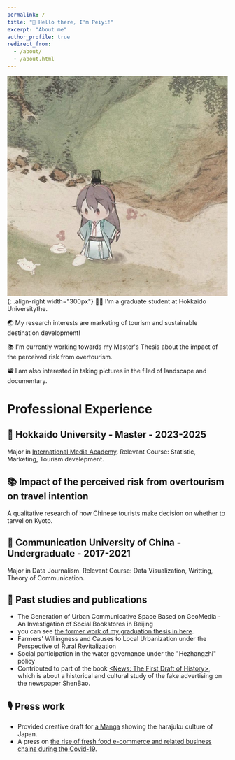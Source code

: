 ```yaml
---
permalink: /
title: "🍵 Hello there, I'm Peiyi!"
excerpt: "About me"
author_profile: true
redirect_from: 
  - /about/
  - /about.html
---
```




![Illustration of perfect yuanji](/images/yuanji.jpg){: .align-right width="300px"}
👩‍💻 I'm a graduate student at Hokkaido Universitythe.

🌏 My research interests are marketing of tourism and sustainable destination development!

📚 I'm currently working towards my Master's Thesis about the impact of the perceived risk from overtourism.

📽️ I am also interested in taking pictures in the filed of landscape and documentary.

# Professional Experience

## 🌲 Hokkaido University - Master - 2023-2025
Major in [International Media Academy](https://www.imc.hokudai.ac.jp/). 
Relevant Course: Statistic, Marketing, Tourism develepment.

## 📚 Impact of the perceived risk from overtourism on travel intention
A qualitative research of how Chinese tourists make decision on whether to tarvel on Kyoto.

## 🌱 Communication University of China - Undergraduate - 2017-2021
Major in Data Journalism. 
Relevant Course: Data Visualization, Writting, Theory of Communication.

## 📜 Past studies and publications
-  The Generation of Urban Communicative Space Based on GeoMedia - An Investigation of Social Bookstores in Beijing
-  you can see [the former work of my graduation thesis in here](https://peiyiguan03.github.io/bookstore/).
-  Farmers' Willingness and Causes to Local Urbanization under the Perspective of Rural Revitalization
-  Social participation in the water governance under the "Hezhangzhi" policy
-  Contributed to part of the book [<News: The First Draft of History>](https://www.dushu.com/book/13814338/), which is about a historical and cultural study of the fake advertising on the newspaper ShenBao.

## 🎙 Press work
- Provided creative draft for [a Manga](https://mangadejapan.com/articles/detail/1309) showing the harajuku culture of Japan.
- A press on [the rise of fresh food e-commerce and related business chains during the Covid-19](https://stopsmoking.github.io/fresh/%E7%94%9F%E9%B2%9C%E7%94%B5%E5%95%86.html).






